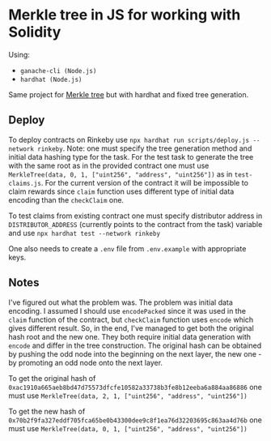 # Merkle tree in JS for working with Solidity

Using:
- `ganache-cli (Node.js)`
- `hardhat (Node.js)`

Same project for [Merkle tree](https://github.com/sikvelsigma/Merkle_Tree_Trans) but with hardhat and fixed tree generation.

## Deploy
To deploy contracts on Rinkeby use `npx hardhat run scripts/deploy.js --network rinkeby`. Note: one must specify the tree generation method and initial data hashing type for the task. For the test task to generate the tree with the same root as in the provided contract one must use `MerkleTree(data, 0, 1, ["uint256", "address", "uint256"])` as in `test-claims.js`. For the current version of the contract it will be impossible to claim rewards since `claim` function uses different type of initial data encoding than the `checkClaim` one.

To test claims from existing contract one must specify distributor address in `DISTRIBUTOR_ADDRESS` (currently points to the contract from the task) variable and use `npx hardhat test --network rinkeby`

One also needs to create a `.env` file from `.env.example` with appropriate keys.
## Notes
I've figured out what the problem was. The problem was initial data encoding. I assumed I should use `encodePacked` since it was used in the `claim` function of the contract, but `checkClaim` function uses `encode` which gives different result. So, in the end, I've managed to get both the original hash root and the new one. They both require initial data generation with `encode` and differ in the tree construction. The original hash can be obtained by pushing the odd node into the beginning on the next layer, the new one - by promoting an odd node onto the next layer.

To get the original hash of `0xac1910a665aeb8bd47d75573dfcfe10582a33738b3fe8b12eeba6a884aa86886` one must use `MerkleTree(data, 2, 1, ["uint256", "address", "uint256"])`

To get the new hash of `0x70b2f9fa327eddf705fca65be0b43300dee9c8f1ea76d32203695c863aa4d76b` one must use `MerkleTree(data, 0, 1, ["uint256", "address", "uint256"])`

